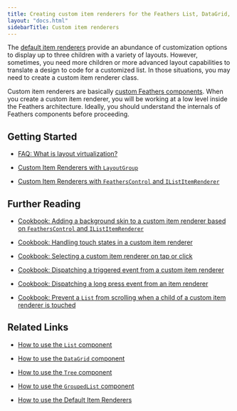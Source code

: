 ```yaml
---
title: Creating custom item renderers for the Feathers List, DataGrid, Tree and GroupedList components (AS3/Starling version)
layout: "docs.html"
sidebarTitle: Custom item renderers
---
```


The [default item renderers](./default-item-renderers.md) provide an abundance of customization options to display up to three children with a variety of layouts. However, sometimes, you need more children or more advanced layout capabilities to translate a design to code for a customized list. In those situations, you may need to create a custom item renderer class.

Custom item renderers are basically [custom Feathers components](./component-properties-methods.md). When you create a custom item renderer, you will be working at a low level inside the Feathers architecture. Ideally, you should understand the internals of Feathers components before proceeding.

## Getting Started

- [FAQ: What is layout virtualization?](./faq/layout-virtualization.md)

- [Custom Item Renderers with `LayoutGroup`](./layout-group-item-renderers.md)

- [Custom Item Renderers with `FeathersControl` and `IListItemRenderer`](./feathers-control-item-renderers.md)

## Further Reading

- [Cookbook: Adding a background skin to a custom item renderer based on `FeathersControl` and `IListItemRenderer`](./cookbook/item-renderer-background-skin.md)

- [Cookbook: Handling touch states in a custom item renderer](./cookbook/item-renderer-touch-states.md)

- [Cookbook: Selecting a custom item renderer on tap or click](./cookbook/item-renderer-select-on-tap.md)

- [Cookbook: Dispatching a triggered event from a custom item renderer](./cookbook/item-renderer-triggered-on-tap.md)

- [Cookbook: Dispatching a long press event from an item renderer](./cookbook/item-renderer-long-press.md)

- [Cookbook: Prevent a `List` from scrolling when a child of a custom item renderer is touched](./cookbook/item-renderer-stop-scrolling.md)

## Related Links

- [How to use the `List` component](./list.md)

- [How to use the `DataGrid` component](./data-grid.md)

- [How to use the `Tree` component](./list.md)

- [How to use the `GroupedList` component](./grouped-list.md)

- [How to use the Default Item Renderers](./default-item-renderers.md)
